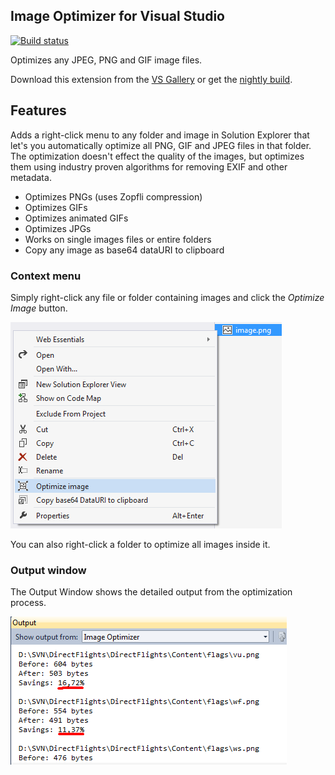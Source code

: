 ## Image Optimizer for Visual Studio

[![Build status](https://ci.appveyor.com/api/projects/status/26hxodkud0i54rv5?svg=true)](https://ci.appveyor.com/project/madskristensen/imageoptimizer)

Optimizes any JPEG, PNG and GIF image files.

Download this extension from the [VS Gallery](https://visualstudiogallery.msdn.microsoft.com/a56eddd3-d79b-48ac-8c8f-2db06ade77c3)
or get the [nightly build](http://vsixgallery.com/extension/bf95754f-93d3-42ff-bfe3-e05d23188b08/).

## Features

Adds a right-click menu to any folder and image in Solution Explorer
that let's you automatically optimize all PNG, GIF and JPEG files
in that folder. The optimization doesn't effect the quality of the images,
but optimizes them using industry proven algorithms for removing EXIF
and other metadata.

- Optimizes PNGs (uses Zopfli compression)
- Optimizes GIFs
- Optimizes animated GIFs
- Optimizes JPGs
- Works on single images files or entire folders
- Copy any image as base64 dataURI to clipboard

### Context menu
Simply right-click any file or folder containing images and click the
*Optimize Image* button.

![Context menu](art/context-menu.png)

You can also right-click a folder to optimize all images inside it.

### Output window
The Output Window shows the detailed output from the optimization process.

![Output window](art/output-window.png)